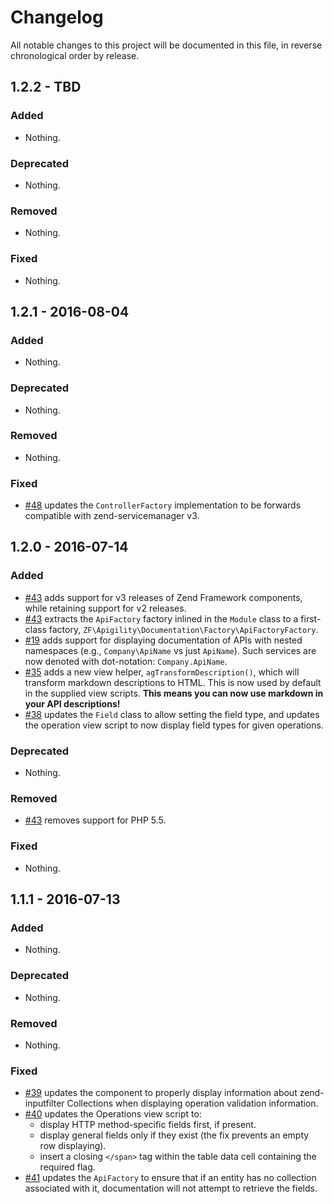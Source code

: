 # Changelog

All notable changes to this project will be documented in this file, in reverse chronological order by release.

## 1.2.2 - TBD

### Added

- Nothing.

### Deprecated

- Nothing.

### Removed

- Nothing.

### Fixed

- Nothing.

## 1.2.1 - 2016-08-04

### Added

- Nothing.

### Deprecated

- Nothing.

### Removed

- Nothing.

### Fixed

- [#48](https://github.com/zfcampus/zf-apigility-documentation/pull/48) updates
  the `ControllerFactory` implementation to be forwards compatible with
  zend-servicemanager v3.

## 1.2.0 - 2016-07-14

### Added

- [#43](https://github.com/zfcampus/zf-apigility-documentation/pull/43) adds
  support for v3 releases of Zend Framework components, while retaining support
  for v2 releases.
- [#43](https://github.com/zfcampus/zf-apigility-documentation/pull/43) extracts
  the `ApiFactory` factory inlined in the `Module` class to a first-class
  factory, `ZF\Apigility\Documentation\Factory\ApiFactoryFactory`.
- [#19](https://github.com/zfcampus/zf-apigility-documentation/pull/19) adds
  support for displaying documentation of APIs with nested namespaces (e.g.,
  `Company\ApiName` vs just `ApiName`). Such services are now denoted with
  dot-notation: `Company.ApiName`.
- [#35](https://github.com/zfcampus/zf-apigility-documentation/pull/35) adds
  a new view helper, `agTransformDescription()`, which will transform markdown
  descriptions to HTML. This is now used by default in the supplied view
  scripts. **This means you can now use markdown in your API descriptions!**
- [#38](https://github.com/zfcampus/zf-apigility-documentation/pull/38) updates
  the `Field` class to allow setting the field type, and updates the operation
  view script to now display field types for given operations.

### Deprecated

- Nothing.

### Removed

- [#43](https://github.com/zfcampus/zf-apigility-documentation/pull/43) removes
  support for PHP 5.5.

### Fixed

- Nothing.

## 1.1.1 - 2016-07-13

### Added

- Nothing.

### Deprecated

- Nothing.

### Removed

- Nothing.

### Fixed

- [#39](https://github.com/zfcampus/zf-apigility-documentation/pull/39) updates
  the component to properly display information about zend-inputfilter
  Collections when displaying operation validation information.
- [#40](https://github.com/zfcampus/zf-apigility-documentation/pull/40) updates
  the Operations view script to:
  - display HTTP method-specific fields first, if present.
  - display general fields only if they exist (the fix prevents an empty row
    displaying).
  - insert a closing `</span>` tag within the table data cell containing the
    required flag.
- [#41](https://github.com/zfcampus/zf-apigility-documentation/pull/41) updates
  the `ApiFactory` to ensure that if an entity has no collection associated with
  it, documentation will not attempt to retrieve the fields.
